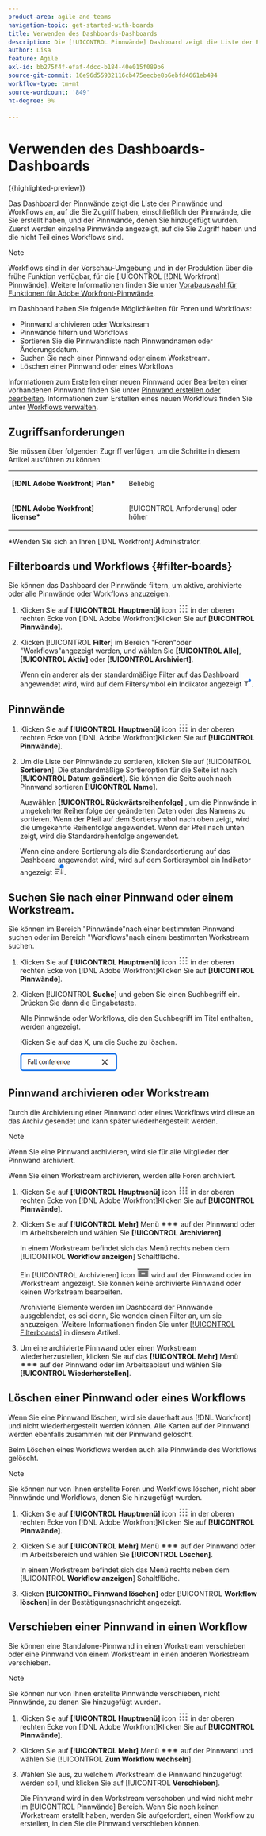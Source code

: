 ```yaml
---
product-area: agile-and-teams
navigation-topic: get-started-with-boards
title: Verwenden des Dashboards-Dashboards
description: Die [!UICONTROL Pinnwände] Dashboard zeigt die Liste der Pinnwände an, auf die Sie Zugriff haben, einschließlich der Pinnwände, die Sie erstellt haben, und der Pinnwände, denen Sie hinzugefügt wurden.
author: Lisa
feature: Agile
exl-id: bb275f4f-efaf-4dcc-b184-40e015f089b6
source-git-commit: 16e96d55932116cb475eecbe8b6ebfd4661eb494
workflow-type: tm+mt
source-wordcount: '849'
ht-degree: 0%

---
```


# Verwenden des Dashboards-Dashboards

{{highlighted-preview}}

Das Dashboard der Pinnwände zeigt die Liste der Pinnwände und Workflows an, auf die Sie Zugriff haben, einschließlich der Pinnwände, die Sie erstellt haben, und der Pinnwände, denen Sie hinzugefügt wurden. Zuerst werden einzelne Pinnwände angezeigt, auf die Sie Zugriff haben und die nicht Teil eines Workflows sind.

>[!NOTE]
>
>Workflows sind in der Vorschau-Umgebung und in der Produktion über die frühe Funktion verfügbar, für die [!UICONTROL [!DNL Workfront] Pinnwände]. Weitere Informationen finden Sie unter [Vorabauswahl für Funktionen für Adobe Workfront-Pinnwände](/help/quicksilver/agile/get-started-with-boards/boards-early-feature-opt-in.md).

Im Dashboard haben Sie folgende Möglichkeiten für Foren und Workflows:

* Pinnwand archivieren <span class="preview">oder Workstream</span>
* Pinnwände filtern <span class="preview">und Workflows</span>
* Sortieren Sie die Pinnwandliste nach Pinnwandnamen oder Änderungsdatum.
* Suchen Sie nach einer Pinnwand oder einem Workstream.
* Löschen einer Pinnwand oder eines Workflows

Informationen zum Erstellen einer neuen Pinnwand oder Bearbeiten einer vorhandenen Pinnwand finden Sie unter [Pinnwand erstellen oder bearbeiten](../../agile/get-started-with-boards/create-edit-board.md). Informationen zum Erstellen eines neuen Workflows finden Sie unter [Workflows verwalten](/help/quicksilver/agile/use-boards-agile-planning-tools/manage-collections.md).

## Zugriffsanforderungen

Sie müssen über folgenden Zugriff verfügen, um die Schritte in diesem Artikel ausführen zu können:

<table style="table-layout:auto"> 
 <col> 
 <col> 
 <tbody> 
  <tr> 
   <td role="rowheader"><strong>[!DNL Adobe Workfront] Plan*</strong></td> 
   <td> <p>Beliebig</p> </td> 
  </tr> 
  <tr> 
   <td role="rowheader"><strong>[!DNL Adobe Workfront] license*</strong></td> 
   <td> <p>[!UICONTROL Anforderung] oder höher</p> </td> 
  </tr> 
 </tbody> 
</table>

&#42;Wenden Sie sich an Ihren [!DNL Workfront] Administrator.

## Filterboards <span class="preview">und Workflows</span> {#filter-boards}

Sie können das Dashboard der Pinnwände filtern, um aktive, archivierte oder alle Pinnwände oder Workflows anzuzeigen.

1. Klicken Sie auf **[!UICONTROL Hauptmenü]** icon ![](assets/main-menu-icon.png) in der oberen rechten Ecke von [!DNL Adobe Workfront]Klicken Sie auf **[!UICONTROL Pinnwände]**.
1. Klicken [!UICONTROL **Filter**] im Bereich &quot;Foren&quot;oder &quot;Workflows&quot;angezeigt werden, und wählen Sie **[!UICONTROL Alle]**, **[!UICONTROL Aktiv]** oder **[!UICONTROL Archiviert]**.

   Wenn ein anderer als der standardmäßige Filter auf das Dashboard angewendet wird, wird auf dem Filtersymbol ein Indikator angezeigt ![Filter angewendet auf Dashboard](assets/boards-filterapplied-30x30.png).

## Pinnwände

1. Klicken Sie auf **[!UICONTROL Hauptmenü]** icon ![](assets/main-menu-icon.png) in der oberen rechten Ecke von [!DNL Adobe Workfront]Klicken Sie auf **[!UICONTROL Pinnwände]**.
1. Um die Liste der Pinnwände zu sortieren, klicken Sie auf [!UICONTROL **Sortieren**]. Die standardmäßige Sortieroption für die Seite ist nach **[!UICONTROL Datum geändert]**. Sie können die Seite auch nach Pinnwand sortieren **[!UICONTROL Name]**.

   Auswählen **[!UICONTROL Rückwärtsreihenfolge]** , um die Pinnwände in umgekehrter Reihenfolge der geänderten Daten oder des Namens zu sortieren. Wenn der Pfeil auf dem Sortiersymbol nach oben zeigt, wird die umgekehrte Reihenfolge angewendet. Wenn der Pfeil nach unten zeigt, wird die Standardreihenfolge angewendet.

   Wenn eine andere Sortierung als die Standardsortierung auf das Dashboard angewendet wird, wird auf dem Sortiersymbol ein Indikator angezeigt ![Angewandte Sortierung](assets/sort-applied-boards.png).

## Suchen Sie nach einer Pinnwand oder einem Workstream.

Sie können im Bereich &quot;Pinnwände&quot;nach einer bestimmten Pinnwand suchen oder im Bereich &quot;Workflows&quot;nach einem bestimmten Workstream suchen.

1. Klicken Sie auf **[!UICONTROL Hauptmenü]** icon ![](assets/main-menu-icon.png) in der oberen rechten Ecke von [!DNL Adobe Workfront]Klicken Sie auf **[!UICONTROL Pinnwände]**.
1. Klicken [!UICONTROL **Suche**] und geben Sie einen Suchbegriff ein. Drücken Sie dann die Eingabetaste.

   Alle Pinnwände oder Workflows, die den Suchbegriff im Titel enthalten, werden angezeigt.

   Klicken Sie auf das X, um die Suche zu löschen.

   ![Suchen Sie nach Pinnwänden im Dashboard.](assets/boards-searchbox.png)

## Pinnwand archivieren <span class="preview">oder Workstream</span>

Durch die Archivierung einer Pinnwand oder eines Workflows wird diese an das Archiv gesendet und kann später wiederhergestellt werden.

>[!NOTE]
>
>Wenn Sie eine Pinnwand archivieren, wird sie für alle Mitglieder der Pinnwand archiviert.
>
>Wenn Sie einen Workstream archivieren, werden alle Foren archiviert.

1. Klicken Sie auf **[!UICONTROL Hauptmenü]** icon ![](assets/main-menu-icon.png) in der oberen rechten Ecke von [!DNL Adobe Workfront]Klicken Sie auf **[!UICONTROL Pinnwände]**.
1. Klicken Sie auf **[!UICONTROL Mehr]** Menü ![Mehr Menü](assets/more-icon-spectrum.png) auf der Pinnwand oder im Arbeitsbereich und wählen Sie **[!UICONTROL Archivieren]**.

   In einem Workstream befindet sich das Menü rechts neben dem [!UICONTROL **Workflow anzeigen**] Schaltfläche.

   Ein [!UICONTROL Archivieren] icon ![Archivieren](assets/archive-icon-spectrum-25x20.png) wird auf der Pinnwand oder im Workstream angezeigt. Sie können keine archivierte Pinnwand oder keinen Workstream bearbeiten.

   Archivierte Elemente werden im Dashboard der Pinnwände ausgeblendet, es sei denn, Sie wenden einen Filter an, um sie anzuzeigen. Weitere Informationen finden Sie unter [[!UICONTROL Filterboards]](#filter-boards) in diesem Artikel.

1. Um eine archivierte Pinnwand oder einen Workstream wiederherzustellen, klicken Sie auf das **[!UICONTROL Mehr]** Menü ![Weitere Menüsymbole](assets/more-icon-spectrum.png) auf der Pinnwand oder im Arbeitsablauf und wählen Sie **[!UICONTROL Wiederherstellen]**.

## Löschen einer Pinnwand oder eines Workflows

Wenn Sie eine Pinnwand löschen, wird sie dauerhaft aus [!DNL Workfront] und nicht wiederhergestellt werden können. Alle Karten auf der Pinnwand werden ebenfalls zusammen mit der Pinnwand gelöscht.

Beim Löschen eines Workflows werden auch alle Pinnwände des Workflows gelöscht.

>[!NOTE]
>
>Sie können nur von Ihnen erstellte Foren und Workflows löschen, nicht aber Pinnwände und Workflows, denen Sie hinzugefügt wurden.

1. Klicken Sie auf **[!UICONTROL Hauptmenü]** icon ![](assets/main-menu-icon.png) in der oberen rechten Ecke von [!DNL Adobe Workfront]Klicken Sie auf **[!UICONTROL Pinnwände]**.
1. Klicken Sie auf **[!UICONTROL Mehr]** Menü ![[!UICONTROL Mehr Menü]](assets/more-icon-spectrum.png) auf der Pinnwand oder im Arbeitsbereich und wählen Sie **[!UICONTROL Löschen]**.

   In einem Workstream befindet sich das Menü rechts neben dem [!UICONTROL **Workflow anzeigen**] Schaltfläche.

1. Klicken **[!UICONTROL Pinnwand löschen]** oder [!UICONTROL **Workflow löschen**] in der Bestätigungsnachricht angezeigt.

## Verschieben einer Pinnwand in einen Workflow

Sie können eine Standalone-Pinnwand in einen Workstream verschieben oder eine Pinnwand von einem Workstream in einen anderen Workstream verschieben.

>[!NOTE]
>
>Sie können nur von Ihnen erstellte Pinnwände verschieben, nicht Pinnwände, zu denen Sie hinzugefügt wurden.

1. Klicken Sie auf **[!UICONTROL Hauptmenü]** icon ![](assets/main-menu-icon.png) in der oberen rechten Ecke von [!DNL Adobe Workfront]Klicken Sie auf **[!UICONTROL Pinnwände]**.
1. Klicken Sie auf **[!UICONTROL Mehr]** Menü ![[!UICONTROL Mehr Menü]](assets/more-icon-spectrum.png) auf der Pinnwand und wählen Sie [!UICONTROL **Zum Workflow wechseln**].
1. Wählen Sie aus, zu welchem Workstream die Pinnwand hinzugefügt werden soll, und klicken Sie auf [!UICONTROL **Verschieben**].

   Die Pinnwand wird in den Workstream verschoben und wird nicht mehr im [!UICONTROL Pinnwände] Bereich.
Wenn Sie noch keinen Workstream erstellt haben, werden Sie aufgefordert, einen Workflow zu erstellen, in den Sie die Pinnwand verschieben können.
